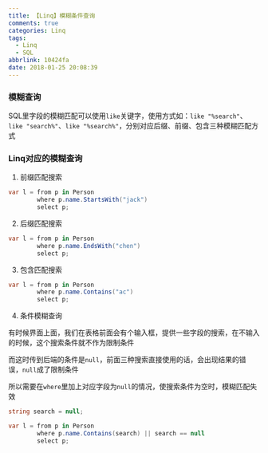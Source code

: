 ```yaml
---
title: 【Linq】模糊条件查询
comments: true
categories: Linq
tags:
  - Linq
  - SQL
abbrlink: 10424fa
date: 2018-01-25 20:08:39
---
```

### 模糊查询
SQL里字段的模糊匹配可以使用`like`关键字，使用方式如：`like "%search"`、`like "search%"`、`like "%search%"`，分别对应后缀、前缀、包含三种模糊匹配方式

### Linq对应的模糊查询
1. 前缀匹配搜索
```cs
var l = from p in Person
        where p.name.StartsWith("jack")
        select p;
```

2. 后缀匹配搜索
```cs
var l = from p in Person
        where p.name.EndsWith("chen")
        select p;
```

3. 包含匹配搜索
```cs
var l = from p in Person
        where p.name.Contains("ac")
        select p;
```

4. 条件模糊查询

有时候界面上面，我们在表格前面会有个输入框，提供一些字段的搜索，在不输入的时候，这个搜索条件就不作为限制条件

而这时传到后端的条件是`null`，前面三种搜索直接使用的话，会出现结果的错误，`null`成了限制条件

所以需要在`where`里加上对应字段为`null`的情况，使搜索条件为空时，模糊匹配失效
```cs
string search = null;

var l = from p in Person
        where p.name.Contains(search) || search == null
        select p;
```

